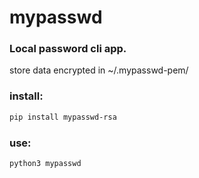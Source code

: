 # mypasswd

### Local password cli app.
store data encrypted in ~/.mypasswd-pem/

### install:
``` sh
pip install mypasswd-rsa
```

### use:
``` sh
python3 mypasswd
```